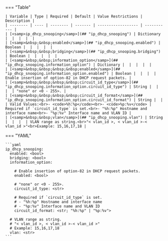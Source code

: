 <!--
  ~ Copyright (c) 2024 Arista Networks, Inc.
  ~ Use of this source code is governed by the Apache License 2.0
  ~ that can be found in the LICENSE file.
  -->
=== "Table"

    | Variable | Type | Required | Default | Value Restrictions | Description |
    | -------- | ---- | -------- | ------- | ------------------ | ----------- |
    | [<samp>ip_dhcp_snooping</samp>](## "ip_dhcp_snooping") | Dictionary |  |  |  |  |
    | [<samp>&nbsp;&nbsp;enabled</samp>](## "ip_dhcp_snooping.enabled") | Boolean |  |  |  |  |
    | [<samp>&nbsp;&nbsp;bridging</samp>](## "ip_dhcp_snooping.bridging") | Boolean |  |  |  |  |
    | [<samp>&nbsp;&nbsp;information_option</samp>](## "ip_dhcp_snooping.information_option") | Dictionary |  |  |  |  |
    | [<samp>&nbsp;&nbsp;&nbsp;&nbsp;enabled</samp>](## "ip_dhcp_snooping.information_option.enabled") | Boolean |  |  |  | Enable insertion of option-82 in DHCP request packets. |
    | [<samp>&nbsp;&nbsp;&nbsp;&nbsp;circuit_id_type</samp>](## "ip_dhcp_snooping.information_option.circuit_id_type") | String |  |  |  | "none" or <0 - 255>. |
    | [<samp>&nbsp;&nbsp;&nbsp;&nbsp;circuit_id_format</samp>](## "ip_dhcp_snooping.information_option.circuit_id_format") | String |  |  | Valid Values:<br>- <code>%h:%p</code><br>- <code>%p:%v</code> | Required if `circuit_id_type` is set.<br>- "%h:%p" Hostname and interface name<br>- "%p:%v" Interface name and VLAN ID |
    | [<samp>&nbsp;&nbsp;vlan</samp>](## "ip_dhcp_snooping.vlan") | String |  |  |  | VLAN range as string.<br>"< vlan_id >, < vlan_id >-< vlan_id >"<br>Example: 15,16,17,18 |

=== "YAML"

    ```yaml
    ip_dhcp_snooping:
      enabled: <bool>
      bridging: <bool>
      information_option:

        # Enable insertion of option-82 in DHCP request packets.
        enabled: <bool>

        # "none" or <0 - 255>.
        circuit_id_type: <str>

        # Required if `circuit_id_type` is set.
        # - "%h:%p" Hostname and interface name
        # - "%p:%v" Interface name and VLAN ID
        circuit_id_format: <str; "%h:%p" | "%p:%v">

      # VLAN range as string.
      # "< vlan_id >, < vlan_id >-< vlan_id >"
      # Example: 15,16,17,18
      vlan: <str>
    ```
